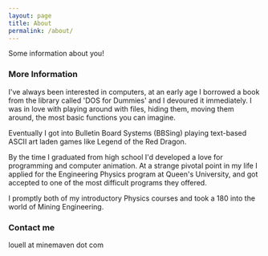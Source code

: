 ```yaml
---
layout: page
title: About
permalink: /about/
---
```


Some information about you!

### More Information

I've always been interested in computers, at an early age I borrowed a book from the library called 'DOS for Dummies' and I devoured it immediately. I was in love with playing around with files, hiding them, moving them around, the most basic functions you can imagine.

Eventually I got into Bulletin Board Systems (BBSing) playing text-based ASCII art laden games like Legend of the Red Dragon.

By the time I graduated from high school I'd developed a love for programming and computer animation. At a strange pivotal point in my life I applied for the Engineering Physics program at Queen's University, and got accepted to one of the most difficult programs they offered.

I promptly both of my introductory Physics courses and took a 180 into the world of Mining Engineering.

### Contact me

louell at minemaven dot com
